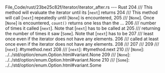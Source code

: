 File_Code/rust/23be25c82f/iterator/iterator_after.rs --- Rust
204     /// This method will evaluate the iterator until its [`next`] returns                                                                                204     /// This method will call [`next`] repeatedly until [`None`] is encountered,
205     /// [`None`]. Once [`None`] is encountered, `count()` returns one less than the                                                                      ... 
206     /// number of times it called [`next`]. Note that [`next`] has to be called at                                                                       205     /// returning the number of times it saw [`Some`]. Note that [`next`] has to be
207     /// least once even if the iterator does not have any elements.                                                                                      206     /// called at least once even if the iterator does not have any elements.
208     ///                                                                                                                                                  207     ///
209     /// [`next`]: #tymethod.next                                                                                                                         208     /// [`next`]: #tymethod.next
210     /// [`None`]: ../../std/option/enum.Option.html#variant.None                                                                                         209     /// [`None`]: ../../std/option/enum.Option.html#variant.None
                                                                                                                                                             210     /// [`Some`]: ../../std/option/enum.Option.html#variant.Some

